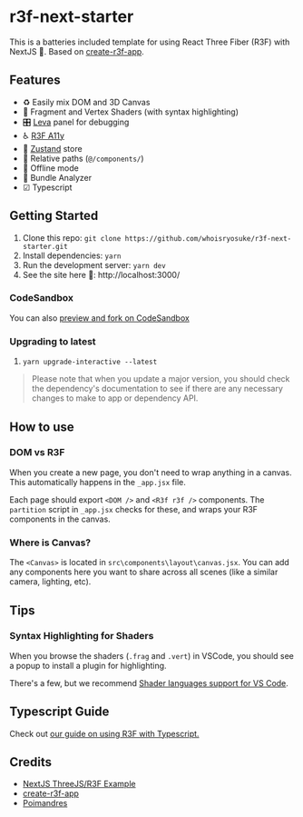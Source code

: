 # r3f-next-starter

This is a batteries included template for using React Three Fiber (R3F) with NextJS 🔋. Based on [create-r3f-app](https://github.com/utsuboco/create-r3f-app).

## Features

- ♻ Easily mix DOM and 3D Canvas
- 🎨 Fragment and Vertex Shaders (with syntax highlighting)
- 🎛 [Leva](https://github.com/pmndrs/leva) panel for debugging
- ♿ [R3F A11y](https://github.com/pmndrs/react-three-a11y)
- 🏪 [Zustand](https://github.com/pmndrs/zustand) store
- 📁 Relative paths (`@/components/`)
- 📴 Offline mode
- 🍱 Bundle Analyzer
- ☑ Typescript

## Getting Started

1. Clone this repo: `git clone https://github.com/whoisryosuke/r3f-next-starter.git`
1. Install dependencies: `yarn`
1. Run the development server: `yarn dev`
1. See the site here 👀: http://localhost:3000/

### CodeSandbox

You can also [preview and fork on CodeSandbox](https://githubbox.com/whoisryosuke/r3f-next-starter)

### Upgrading to latest

1. `yarn upgrade-interactive --latest`

> Please note that when you update a major version, you should check the dependency's documentation to see if there are any necessary changes to make to app or dependency API.

## How to use

### DOM vs R3F

When you create a new page, you don't need to wrap anything in a canvas. This automatically happens in the `_app.jsx` file.

Each page should export `<DOM />` and `<R3f r3f />` components. The `partition` script in `_app.jsx` checks for these, and wraps your R3F components in the canvas.

### Where is Canvas?

The `<Canvas>` is located in `src\components\layout\canvas.jsx`. You can add any components here you want to share across all scenes (like a similar camera, lighting, etc).

## Tips

### Syntax Highlighting for Shaders

When you browse the shaders (`.frag` and `.vert`) in VSCode, you should see a popup to install a plugin for highlighting.

There's a few, but we recommend [Shader languages support for VS Code](https://marketplace.visualstudio.com/items?itemName=slevesque.shader).

## Typescript Guide

Check out [our guide on using R3F with Typescript.](./docs/typescript.md)

## Credits

- [NextJS ThreeJS/R3F Example](https://github.com/vercel/next.js/tree/canary/examples/with-three-js)
- [create-r3f-app](https://github.com/utsuboco/create-r3f-app)
- [Poimandres](https://github.com/pmndrs/)
